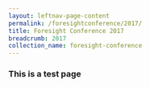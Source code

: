 ```yaml
---
layout: leftnav-page-content 
permalink: /foresightconference/2017/ 
title: Foresight Conference 2017
breadcrumb: 2017
collection_name: foresight-conference
---
```


### This is a test page
